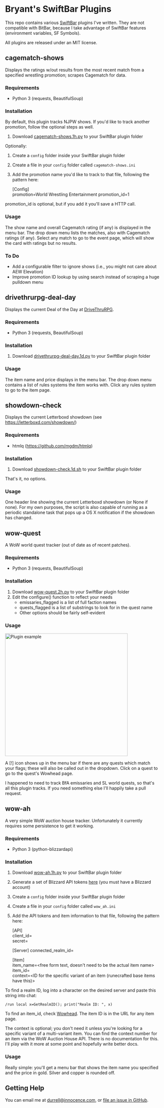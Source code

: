# Bryant's SwiftBar Plugins

This repo contains various [SwiftBar](https://github.com/swiftbar/SwiftBar) plugins 
I've written. They are not compatible with BitBar, because I take advantage of 
SwiftBar features (environment variables, SF Symbols).

All plugins are released under an MIT license.

## cagematch-shows

Displays the ratings w/out results from the most recent match from a specified wrestling promotion; scrapes Cagematch for data.

### Requirements

* Python 3 (requests, BeautifulSoup)

### Installation 

By default, this plugin tracks NJPW shows. If you'd like to track another promotion, follow the optional steps as well.

1. Download [cagematch-shows.1h.py](https://github.com/BryantD/swiftbar-plugins/blob/main/Sports/cagematch-shows.1h.py) to your SwiftBar plugin folder

Optionally:

1. Create a ``config`` folder inside your SwiftBar plugin folder
1. Create a file in your ``config`` folder called ``cagematch-shows.ini``
1. Add the promotion name you'd like to track to that file, following the pattern here:

    [Config]  
    promotion=World Wrestling Entertainment 
    promotion_id=1
    
promotion_id is optional, but if you add it you'll save a HTTP call.

### Usage

The show name and overall Cagematch rating (if any) is displayed in the menu bar. The drop down menu lists the matches, also with Cagematch ratings (if any). Select any match to go to the event page, which will show the card with ratings but no results.

### To Do

- Add a configurable filter to ignore shows (i.e., you might not care about AEW Elevation)
- Improve promotion ID lookup by using search instead of scraping a huge pulldown menu

## drivethrurpg-deal-day

Displays the current Deal of the Day at [DriveThruRPG](https://www.drivethrurpg.com/).

### Requirements

* Python 3 (requests, BeautifulSoup)

### Installation 

1. Download [drivethrurpg-deal-day.1d.py](https://github.com/BryantD/swiftbar-plugins/blob/main/Games/drivethrurpg-deal-day.1d.py) to your SwiftBar plugin folder

### Usage

The item name and price displays in the menu bar. The drop down menu contains a list of 
rules systems the item works with. Click any rules system to go to the item page.

## showdown-check

Displays the current Letterboxd showdown (see https://letterboxd.com/showdown/)

### Requirements

* htmlq (https://github.com/mgdm/htmlq)

### Installation

1. Download [showdown-check.1d.sh](https://github.com/BryantD/swiftbar-plugins/blob/main/Lifestyle/showdown-check.1d.sh) to your SwiftBar plugin folder

That's it, no options.

### Usage

One header line showing the current Letterboxd showdown (or None if none). For my
own purposes, the script is also capable of running as a periodic standalone task
that pops up a OS X notification if the showdown has changed.

## wow-quest

A WoW world quest tracker (out of date as of recent patches).

### Requirements

* Python 3 (requests, BeautifulSoup)

### Installation

1. Download [wow-quest.2h.py](https://github.com/BryantD/swiftbar-plugins/blob/main/Games/wow-quest.2h.py) to your SwiftBar plugin folder
1. Edit the configure() function to reflect your needs
    * emissaries_flagged is a list of full faction names
    * quests_flagged is a list of substrings to look for in the quest name
    * Other options should be fairly self-evident

### Usage

<img src="https://github.com/BryantD/swiftbar-plugins/blob/main/images/wow-quests-doc-image-01.png" alt="Plugin example" width=400>

A [!] icon shows up in the menu bar if there are any quests which match
your flags; these will also be called out in the dropdown. Click on a 
quest to go to the quest's Wowhead page.

I happened to need to track BfA emissaries and SL world quests, so
that's all this plugin tracks. If you need something else I'll
happily take a pull request.

## wow-ah

A very simple WoW auction house tracker. Unfortunately it currently requires some
persistence to get it working.

### Requirements

* Python 3 (python-blizzardapi)

### Installation

1. Download [wow-ah.1h.py](https://github.com/BryantD/swiftbar-plugins/blob/main/Games/wow-ah.1h.py) to your SwiftBar plugin folder
1. Generate a set of Blizzard API tokens [here](https://develop.battle.net/access/clients) (you must have a Blizzard account)
1. Create a ``config`` folder inside your SwiftBar plugin folder
1. Create a file in your ``config`` folder called ``wow_ah.ini``
1. Add the API tokens and item information to that file, following the pattern here:

    [API]  
    client_id=<created in step two>  
    secret=<created in step two>  

    [Server]
    connected_realm_id=<realm ID>

    [Item]  
    item_name=<free form text, doesn't need to be the actual item name>  
    item_id=<WoW item ID>  
    context=<ID for the specific variant of an item (runecrafted base items have this)>  

To find a realm ID, log into a character on the desired server and paste this 
string into chat:

	/run local x=GetRealmID(); print("Realm ID: ", x)

To find an item_id, check [Wowhead](https://www.wowhead.com). The item ID is in the URL for any item page.

The context is optional; you don't need it unless you're looking for a specific 
variant of a multi-variant item. You can find the context number for an item via
the WoW Auction House API. There is no documentation for this. I'll play with it more
at some point and hopefully write better docs.

### Usage

Really simple: you'll get a menu bar that shows the item name you specified and
the price in gold. Silver and copper is rounded off.

## Getting Help

You can email me at durrell@innocence.com, or [file an issue in
GitHub](https://github.com/BryantD/swiftbar-plugins/issues).

